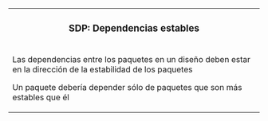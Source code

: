 <table id="card">
    <tr>
        <td align="center">
            <h3>SDP: Dependencias estables</h3>
        </td>
    </tr>
    <tr>
        <td>
            <p>Las dependencias entre los paquetes en un diseño deben estar en la dirección de la estabilidad de los paquetes</p>
            <p>Un paquete debería depender sólo de paquetes que son más estables que él</p>
        </td>
    </tr>
</table>